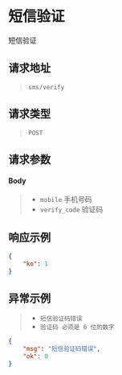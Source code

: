 # 短信验证

短信验证

## 请求地址

> `sms/verify`

## 请求类型

> `POST`

## 请求参数

#### Body

> - `mobile` 手机号码
> - `verify_code` 验证码

## 响应示例

```json
{
    "ko": 1
}
```

## 异常示例

> - `短信验证码错误`
> - `验证码 必须是 6 位的数字`

```json
{
    "msg": "短信验证码错误",
    "ok": 0
}
```
